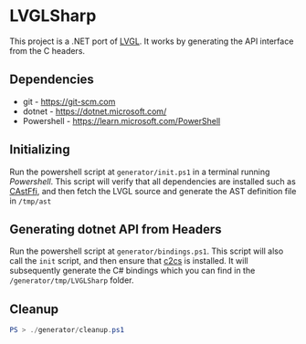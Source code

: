 # LVGLSharp

This project is a .NET port of [LVGL](https://github.com/lvgl/lvgl). It
works by generating the API interface from the C headers.

## Dependencies

- git - https://git-scm.com
- dotnet - https://dotnet.microsoft.com/
- Powershell - https://learn.microsoft.com/PowerShell

## Initializing

Run the powershell script at `generator/init.ps1` in a terminal running _Powershell_. This script will verify that all dependencies are installed such as [CAstFfi](https://github.com/bottlenoselabs/CAstFfi), and then fetch the LVGL source and generate the AST definition file in `/tmp/ast`

## Generating dotnet API from Headers

Run the powershell script at `generator/bindings.ps1`. This script will also call the `init` script, and then ensure that [c2cs](https://github.com/bottlenoselabs/c2cs) is installed. It will subsequently generate the C# bindings which you can find in the `/generator/tmp/LVGLSharp` folder.

## Cleanup

```powershell
PS > ./generator/cleanup.ps1
```
